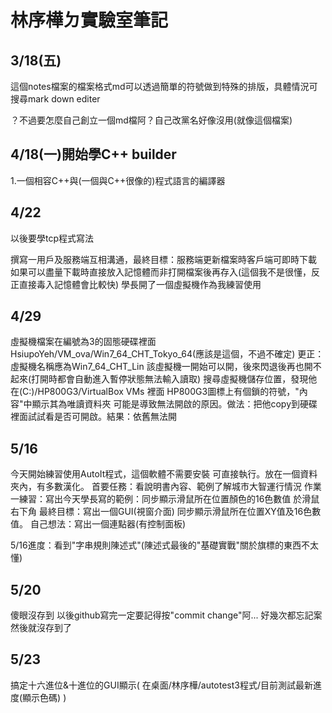 # 林序樺ㄉ實驗室筆記
##  3/18(五)
這個notes檔案的檔案格式md可以透過簡單的符號做到特殊的排版，具體情況可搜尋mark down editer

？不過要怎麼自己創立一個md檔阿？自己改黨名好像沒用(就像這個檔案)

## 4/18(一)開始學C++ builder
1.一個相容C++與(一個與C++很像的)程式語言的編譯器
  
## 4/22
以後要學tcp程式寫法

撰寫一用戶及服務端互相溝通，最終目標：服務端更新檔案時客戶端可即時下載
如果可以盡量下載時直接放入記憶體而非打開檔案後再存入(這個我不是很懂，反正直接毒入記憶體會比較快)
學長開了一個虛擬機作為我練習使用

## 4/29
虛擬機檔案在編號為3的固態硬碟裡面HsiupoYeh/VM_ova/Win7_64_CHT_Tokyo_64(應該是這個，不過不確定)
更正：虛擬機名稱應為Win7_64_CHT_Lin
該虛擬機一開始可以開，後來閃退後再也開不起來(打開時都會自動進入暫停狀態無法輸入讀取)
搜尋虛擬機儲存位置，發現他在(C:)/HP800G3/VirtualBox VMs 裡面
HP800G3圖標上有個鎖的符號，"內容"中顯示其為唯讀資料夾
可能是導致無法開啟的原因。做法：把他copy到硬碟裡面試試看是否可開啟。結果：依舊無法開

## 5/16
今天開始練習使用AutoIt程式，這個軟體不需要安裝 可直接執行。放在一個資料夾內，有多數漢化。
首要任務：看說明書內容、範例了解城市大智運行情況
作業一練習：寫出今天學長寫的範例：同步顯示滑鼠所在位置顏色的16色數值 於滑鼠右下角
最終目標：寫出一個GUI(視窗介面) 同步顯示滑鼠所在位置XY值及16色數值。
自己想法：寫出一個連點器(有控制面板)

5/16進度：看到"字串規則陳述式"(陳述式最後的"基礎實戰"關於旗標的東西不太懂)

## 5/20
傻眼沒存到
以後github寫完一定要記得按"commit change"阿... 好幾次都忘記案然後就沒存到了
## 5/23
搞定十六進位&十進位的GUI顯示( 在桌面/林序樺/autotest3程式/目前測試最新進度(顯示色碼) )
